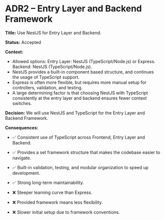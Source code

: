 # ADR2 – Entry Layer and Backend Framework

**Title:** Use NestJS for Entry Layer and Backend.

**Status:** Accepted  

**Context:**   
- Allowed options:
    Entry Layer: NestJS (TypeScript/Node.js) or Express.  
    Backend: NestJS (TypeScript/Node.js).
- NestJS provides a built-in component based structure, and continues the usage of TypeScript support.  
- Express is often more flexible, but requires more manual setup for controllers, validation, and testing.  
- A large determining factor is that choosing NestJS with TypeScript consistently at the entry layer and backend ensures fewer context switches.  

**Decision:**
We will use NestJS and TypeScript for the Entry Layer and Backend Framework.  

**Consequences:**  
- ✅ Consistent use of TypeScript across Frontend, Entry Layer and Backend.
- ✅ Provides a set framework structure that makes the codebase easier to navigate.  
- ✅ Built-in validation, testing, and modular organization to speed up development.  
- ✅ Strong long-term maintainability.  

- ❌ Steeper learning curve than Express.  
- ❌ Provided framework means less flexibility.  
- ❌ Slower initial setup due to framework conventions.  